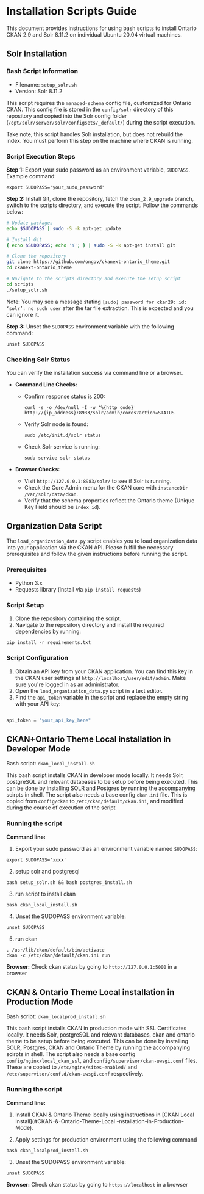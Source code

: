 # Installation Scripts Guide

This document provides instructions for using bash scripts to install Ontario CKAN 2.9 and Solr 8.11.2 on individual Ubuntu 20.04 virtual machines.

## Solr Installation

### Bash Script Information
- Filename: `setup_solr.sh`
- Version: Solr 8.11.2

This script requires the `managed-schema` config file, customized for Ontario CKAN. This config file is stored in the `config/solr` directory of this repository and copied into the Solr config folder (`/opt/solr/server/solr/configsets/_default/`) during the script execution.

Take note, this script handles Solr installation, but does not rebuild the index. You must perform this step on the machine where CKAN is running.

### Script Execution Steps

**Step 1:** Export your sudo password as an environment variable, `SUDOPASS`. Example command:
```
export SUDOPASS='your_sudo_password'
```

**Step 2:** Install Git, clone the repository, fetch the `ckan_2.9_upgrade` branch, switch to the scripts directory, and execute the script. Follow the commands below:

```bash
# Update packages
echo $SUDOPASS | sudo -S -k apt-get update

# Install Git
{ echo $SUDOPASS; echo 'Y'; } | sudo -S -k apt-get install git

# Clone the repository
git clone https://github.com/ongov/ckanext-ontario_theme.git
cd ckanext-ontario_theme

# Navigate to the scripts directory and execute the setup script
cd scripts
./setup_solr.sh
```

Note: You may see a message stating `[sudo] password for ckan29: id: ‘solr’: no such user` after the tar file extraction. This is expected and you can ignore it.

**Step 3:** Unset the `SUDOPASS` environment variable with the following command:
```
unset SUDOPASS
```

### Checking Solr Status
You can verify the installation success via command line or a browser.

- **Command Line Checks:**  
   - Confirm response status is 200:  
     ```
     curl -s -o /dev/null -I -w '%{http_code}' http://{ip_address}:8983/solr/admin/cores?action=STATUS
     ```
   - Verify Solr node is found:  
     ```
     sudo /etc/init.d/solr status
     ```
   - Check Solr service is running:  
     ```
     sudo service solr status
     ```

- **Browser Checks:**  
   - Visit `http://127.0.0.1:8983/solr/` to see if Solr is running.
   - Check the Core Admin menu for the CKAN core with `instanceDir /var/solr/data/ckan`.
   - Verify that the schema properties reflect the Ontario theme (Unique Key Field should be `index_id`).

## Organization Data Script

The `load_organization_data.py` script enables you to load organization data into your application via the CKAN API. Please fulfill the necessary prerequisites and follow the given instructions before running the script.

### Prerequisites
- Python 3.x
- Requests library (install via `pip install requests`)

### Script Setup
1. Clone the repository containing the script.
2. Navigate to the repository directory and install the required dependencies by running:
```
pip install -r requirements.txt
```

### Script Configuration
1. Obtain an API key from your CKAN application. You can find this key in the CKAN user settings at `http://localhost/user/edit/admin`. Make sure you're logged in as an administrator.
2. Open the `load_organization_data.py` script in a text editor.
3. Find the `api_token` variable in the script and replace the empty string with your API key:
```python

api_token = "your_api_key_here"

```

## CKAN+Ontario Theme Local installation in Developer Mode

Bash script: `ckan_local_install.sh`  

This bash script installs CKAN in developer mode locally. It needs Solr, postgreSQL and relevant databases to be setup before being executed. This can be done by installing SOLR and Postgres by running the accompanying scirpts in shell. 
The script also needs a base config `ckan.ini` file. This is copied from `config/ckan` to `/etc/ckan/default/ckan.ini`, and modified during the course of execution of the script

### Running the script

**Command line:**  

1. Export your sudo password as an environment variable named `SUDOPASS`:
```
export SUDOPASS='xxxx'
```

2. setup solr and postgresql
```
bash setup_solr.sh && bash postgres_install.sh
```

3. run script to install ckan
```
bash ckan_local_install.sh
```

4. Unset the SUDOPASS environment variable:
```
unset SUDOPASS
```

5. run ckan
```
. /usr/lib/ckan/default/bin/activate
ckan -c /etc/ckan/default/ckan.ini run
```

**Browser:** 
Check ckan status by going to  `http://127.0.0.1:5000` in a browser

## CKAN & Ontario Theme Local installation in Production Mode

Bash script: `ckan_localprod_install.sh`  

This bash script installs CKAN in production mode with SSL Certificates locally. It needs Solr, postgreSQL and relevant databases, ckan and ontario theme to be setup before being executed. This can be done by installing SOLR, Postgres, CKAN and Ontario Theme by running the accompanying scirpts in shell. 
The script also needs a base config `config/nginx/local_ckan_ssl`, and `config/supervisor/ckan-uwsgi.conf` files. These are copied to `/etc/nginx/sites-enabled/` and `/etc/supervisor/conf.d/ckan-uwsgi.conf` respectively.

### Running the script

**Command line:**  

1. Install CKAN & Ontario Theme locally using instructions in [CKAN Local Install](#CKAN-&-Ontario-Theme-Local -nstallation-in-Production-Mode).

2. Apply settings for production environment using the following command
```
bash ckan_localprod_install.sh
```

3. Unset the SUDOPASS environment variable:
```
unset SUDOPASS
```

**Browser:** 
Check ckan status by going to  `https://localhost` in a browser
